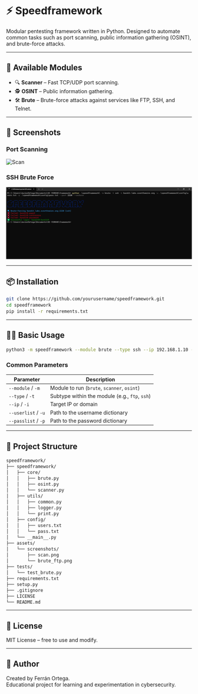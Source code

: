 # ⚡ Speedframework

Modular pentesting framework written in Python. Designed to automate common tasks such as port scanning, public information gathering (OSINT), and brute-force attacks.

---

## 🚀 Available Modules

- 🔍 **Scanner** – Fast TCP/UDP port scanning.
- 🕵️ **OSINT** – Public information gathering.
- 🛠️ **Brute** – Brute-force attacks against services like FTP, SSH, and Telnet.

---

## 📸 Screenshots

### Port Scanning
![Scan](assets/screenshots/scan.png)

### SSH Brute Force
![SSH Bruteforce](assets/screenshots/brute_ssh.png)

---

## 📦 Installation

```bash
git clone https://github.com/yourusername/speedframework.git
cd speedframework
pip install -r requirements.txt
```

---

## 🧑‍💻 Basic Usage

```bash
python3 -m speedframework --module brute --type ssh --ip 192.168.1.10 --userlist config/users.txt --passlist config/pass.txt
```

### Common Parameters

| Parameter         | Description                                     |
|------------------|-------------------------------------------------|
| `--module` / `-m` | Module to run (`brute`, `scanner`, `osint`)     |
| `--type` / `-t`   | Subtype within the module (e.g., `ftp`, `ssh`)  |
| `--ip` / `-i`     | Target IP or domain                             |
| `--userlist` / `-u` | Path to the username dictionary               |
| `--passlist` / `-p` | Path to the password dictionary               |

---

## 📁 Project Structure

```
speedframework/
├── speedframework/
│   ├── core/
│   │   ├── brute.py
│   │   ├── osint.py
│   │   └── scanner.py
│   ├── utils/
│   │   ├── common.py
│   │   ├── logger.py
│   │   └── print.py
│   ├── config/
│   │   ├── users.txt
│   │   └── pass.txt
│   └── __main__.py
├── assets/
│   └── screenshots/
│       ├── scan.png
│       └── brute_ftp.png
├── tests/
│   └── test_brute.py
├── requirements.txt
├── setup.py
├── .gitignore
├── LICENSE
└── README.md
```

---

## 🧾 License

MIT License – free to use and modify.

---

## 👤 Author

Created by Ferrán Ortega.  
Educational project for learning and experimentation in cybersecurity.
